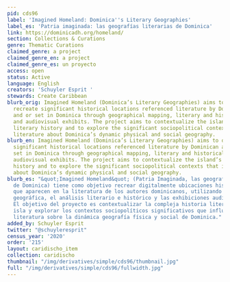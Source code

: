 ```yaml
---
pid: cds96
label: 'Imagined Homeland: Dominica''s Literary Geographies'
label_es: 'Patria imaginada: las geografías literarias de Dominica'
link: https://dominicadh.org/homeland/
section: Collections & Curations
genre: Thematic Curations
claimed_genre: a project
claimed_genre_en: a project
claimed_genre_es: un proyecto
access: open
status: Active
language: English
creators: 'Schuyler Esprit '
stewards: Create Caribbean
blurb_orig: Imagined Homeland (Dominica’s Literary Geographies) aims to digitally
  recreate significant historical locations referenced literature by Dominican authors
  and or set in Dominica through geographical mapping, literary and historical analysis
  and audiovisual exhibits. The project aims to contextualize the island’s complex
  literary history and to explore the significant sociopolitical contexts that influenced
  literature about Dominica’s dynamic physical and social geography.
blurb_en: Imagined Homeland (Dominica’s Literary Geographies) aims to digitally recreate
  significant historical locations referenced literature by Dominican authors and/or
  set in Dominica through geographical mapping, literary and historical analysis and
  audiovisual exhibits. The project aims to contextualize the island’s complex literary
  history and to explore the significant sociopolitical contexts that influenced literature
  about Dominica’s dynamic physical and social geography.
blurb_es: "&quot;Imagined Homeland&quot; (Patria Imaginada, las geografías literarias
  de Dominica) tiene como objetivo recrear digitalmente ubicaciones históricas significativas
  que aparecen en la literatura de los autores dominicanos, utilizando la asignación
  geográfica, el análisis literario e histórico y las exhibiciones audiovisuales.
  El objetivo del proyecto es contextualizar la compleja historia literaria de la
  isla y explorar los contextos sociopolíticos significativos que influyeron en la
  literatura sobre la dinámica geografía física y social de Dominica."
added_by: Schuyler Esprit
twitter: "@schuyleresprit"
census_year: '2020'
order: '215'
layout: caridischo_item
collection: caridischo
thumbnail: "/img/derivatives/simple/cds96/thumbnail.jpg"
full: "/img/derivatives/simple/cds96/fullwidth.jpg"
---
```

